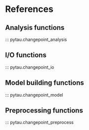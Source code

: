 # References

## Analysis functions

::: pytau.changepoint_analysis

## I/O functions

::: pytau.changepoint_io

## Model building functions

::: pytau.changepoint_model

## Preprocessing functions

::: pytau.changepoint_preprocess
